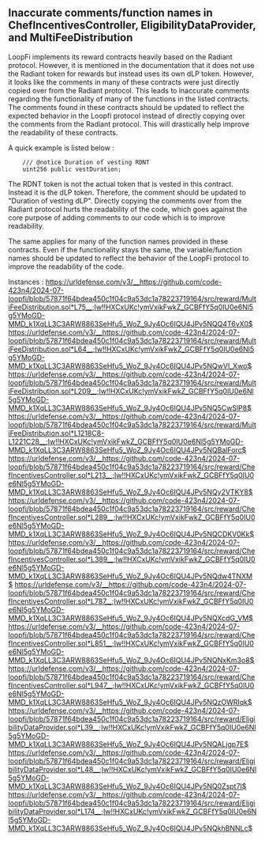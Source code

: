 ## Inaccurate comments/function names in ChefIncentivesController, EligibilityDataProvider, and MultiFeeDistribution

LoopFi implements its reward contracts heavily based on the Radiant protocol. However, it is mentioned in the documentation that it does not use the Radiant token for rewards but instead uses its own dLP token. However, it looks like the comments in many of these contracts were just directly copied over from the Radiant protocol. This leads to inaccurate comments regarding the functionality of many of the functions in the listed contracts. The comments found in these contracts should be updated to reflect the expected behavior in the Loopfi protocol instead of directly copying over the comments from the Radiant protocol. This will drastically help improve the readability of these contracts.

A quick example is listed below :
```
    /// @notice Duration of vesting RDNT
    uint256 public vestDuration;
```
The RDNT token is not the actual token that is vested in this contract. Instead it is the dLP token. Therefore, the comment should be updated to "Duration of vesting dLP". Directly copying the comments over from the Radiant protocol hurts the readability of the code, which goes against the core purpose of adding comments to our code which is to improve readability.

The same applies for many of the function names provided in these contracts. Even if the functionality stays the same, the variable/function names should be updated to reflect the behavior of the LoopFi protocol to improve the readability of the code.

Instances :
https://urldefense.com/v3/__https://github.com/code-423n4/2024-07-loopfi/blob/57871f64bdea450c1f04c9a53dc1a78223719164/src/reward/MultiFeeDistribution.sol*L75__;Iw!!HXCxUKc!ymVxikFwkZ_GCBFfY5q0IU0e6Nl5g5YMoGD-MMD_k1XqLL3C3ARW8863SeHfu5_WoZ_9Jy4Oc6IQU4JPv5NQQ4T6vX0$
https://urldefense.com/v3/__https://github.com/code-423n4/2024-07-loopfi/blob/57871f64bdea450c1f04c9a53dc1a78223719164/src/reward/MultiFeeDistribution.sol*L64__;Iw!!HXCxUKc!ymVxikFwkZ_GCBFfY5q0IU0e6Nl5g5YMoGD-MMD_k1XqLL3C3ARW8863SeHfu5_WoZ_9Jy4Oc6IQU4JPv5NQwVI_Xwo$
https://urldefense.com/v3/__https://github.com/code-423n4/2024-07-loopfi/blob/57871f64bdea450c1f04c9a53dc1a78223719164/src/reward/MultiFeeDistribution.sol*L209__;Iw!!HXCxUKc!ymVxikFwkZ_GCBFfY5q0IU0e6Nl5g5YMoGD-MMD_k1XqLL3C3ARW8863SeHfu5_WoZ_9Jy4Oc6IQU4JPv5NQ5CwSlP8$
https://urldefense.com/v3/__https://github.com/code-423n4/2024-07-loopfi/blob/57871f64bdea450c1f04c9a53dc1a78223719164/src/reward/MultiFeeDistribution.sol*L1218C8-L1221C28__;Iw!!HXCxUKc!ymVxikFwkZ_GCBFfY5q0IU0e6Nl5g5YMoGD-MMD_k1XqLL3C3ARW8863SeHfu5_WoZ_9Jy4Oc6IQU4JPv5NQBalForc$
https://urldefense.com/v3/__https://github.com/code-423n4/2024-07-loopfi/blob/57871f64bdea450c1f04c9a53dc1a78223719164/src/reward/ChefIncentivesController.sol*L213__;Iw!!HXCxUKc!ymVxikFwkZ_GCBFfY5q0IU0e6Nl5g5YMoGD-MMD_k1XqLL3C3ARW8863SeHfu5_WoZ_9Jy4Oc6IQU4JPv5NQy2VTKY8$
https://urldefense.com/v3/__https://github.com/code-423n4/2024-07-loopfi/blob/57871f64bdea450c1f04c9a53dc1a78223719164/src/reward/ChefIncentivesController.sol*L289__;Iw!!HXCxUKc!ymVxikFwkZ_GCBFfY5q0IU0e6Nl5g5YMoGD-MMD_k1XqLL3C3ARW8863SeHfu5_WoZ_9Jy4Oc6IQU4JPv5NQCDKV0Kk$
https://urldefense.com/v3/__https://github.com/code-423n4/2024-07-loopfi/blob/57871f64bdea450c1f04c9a53dc1a78223719164/src/reward/ChefIncentivesController.sol*L389__;Iw!!HXCxUKc!ymVxikFwkZ_GCBFfY5q0IU0e6Nl5g5YMoGD-MMD_k1XqLL3C3ARW8863SeHfu5_WoZ_9Jy4Oc6IQU4JPv5NQdw4TNXM$
https://urldefense.com/v3/__https://github.com/code-423n4/2024-07-loopfi/blob/57871f64bdea450c1f04c9a53dc1a78223719164/src/reward/ChefIncentivesController.sol*L787__;Iw!!HXCxUKc!ymVxikFwkZ_GCBFfY5q0IU0e6Nl5g5YMoGD-MMD_k1XqLL3C3ARW8863SeHfu5_WoZ_9Jy4Oc6IQU4JPv5NQXcdG_VM$
https://urldefense.com/v3/__https://github.com/code-423n4/2024-07-loopfi/blob/57871f64bdea450c1f04c9a53dc1a78223719164/src/reward/ChefIncentivesController.sol*L851__;Iw!!HXCxUKc!ymVxikFwkZ_GCBFfY5q0IU0e6Nl5g5YMoGD-MMD_k1XqLL3C3ARW8863SeHfu5_WoZ_9Jy4Oc6IQU4JPv5NQNxKm3o8$
https://urldefense.com/v3/__https://github.com/code-423n4/2024-07-loopfi/blob/57871f64bdea450c1f04c9a53dc1a78223719164/src/reward/ChefIncentivesController.sol*L947__;Iw!!HXCxUKc!ymVxikFwkZ_GCBFfY5q0IU0e6Nl5g5YMoGD-MMD_k1XqLL3C3ARW8863SeHfu5_WoZ_9Jy4Oc6IQU4JPv5NQzOWRIqk$
https://urldefense.com/v3/__https://github.com/code-423n4/2024-07-loopfi/blob/57871f64bdea450c1f04c9a53dc1a78223719164/src/reward/EligibilityDataProvider.sol*L39__;Iw!!HXCxUKc!ymVxikFwkZ_GCBFfY5q0IU0e6Nl5g5YMoGD-MMD_k1XqLL3C3ARW8863SeHfu5_WoZ_9Jy4Oc6IQU4JPv5NQALjgp7E$
https://urldefense.com/v3/__https://github.com/code-423n4/2024-07-loopfi/blob/57871f64bdea450c1f04c9a53dc1a78223719164/src/reward/EligibilityDataProvider.sol*L48__;Iw!!HXCxUKc!ymVxikFwkZ_GCBFfY5q0IU0e6Nl5g5YMoGD-MMD_k1XqLL3C3ARW8863SeHfu5_WoZ_9Jy4Oc6IQU4JPv5NQ0Zspt7I$
https://urldefense.com/v3/__https://github.com/code-423n4/2024-07-loopfi/blob/57871f64bdea450c1f04c9a53dc1a78223719164/src/reward/EligibilityDataProvider.sol*L174__;Iw!!HXCxUKc!ymVxikFwkZ_GCBFfY5q0IU0e6Nl5g5YMoGD-MMD_k1XqLL3C3ARW8863SeHfu5_WoZ_9Jy4Oc6IQU4JPv5NQkhBNNLc$
